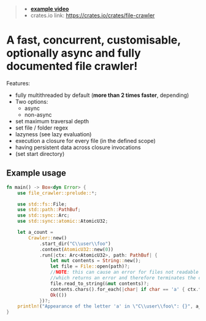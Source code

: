 > - [**example video**](https://streamable.com/ujk7hd)
> - crates.io link: <https://crates.io/crates/file-crawler>
# A fast, concurrent, customisable, optionally async and fully documented file crawler!
Features:
- fully multithreaded by default (**more than 2 times faster**, depending)
- Two options:
  - async
  - non-async
- set maximum traversal depth
- set file / folder regex
- lazyness (see lazy evaluation)
- execution a closure for every file (in the defined scope)
- having persistent data across closure invocations
- (set start directory)

## Example usage
````rust
fn main() -> Box<dyn Error> {
    use file_crawler::prelude::*;

    use std::fs::File;
    use std::path::PathBuf;
    use std::sync::Arc;
    use std::sync::atomic::AtomicU32;

    let a_count =
        Crawler::new()
            .start_dir("C\\user\\foo")
            .context(AtomicU32::new(0))
            .run(|ctx: Arc<AtomicU32>, path: PathBuf| {
                let mut contents = String::new();
                let file = File::open(path)?;
                //NOTE: this can cause an error for files not readable as UTF-8
                //which returns an error and therefore terminates the crawler
                file.read_to_string(&mut contents)?;
                contents.chars().for_each(|char| if char == 'a' { ctx.fetch_add(1); });
                Ok(())
            })?;
    println!("Appearance of the letter 'a' in \"C\\user\\foo\": {}", a_count);
}
````
